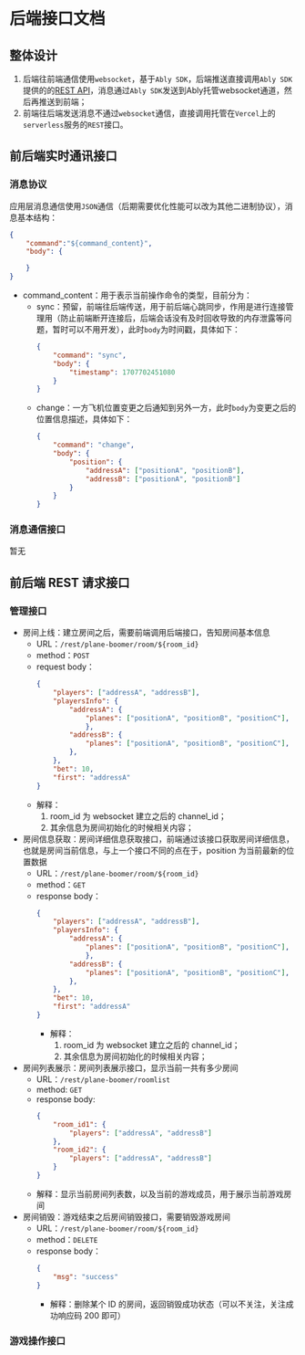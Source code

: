 # 后端接口文档
## 整体设计
1. 后端往前端通信使用`websocket`，基于`Ably SDK`，后端推送直接调用`Ably SDK`提供的的[REST API](https://ably.com/docs/api/rest-sdk?lang=javascript)，消息通过`Ably SDK`发送到Ably托管websocket通道，然后再推送到前端；
2. 前端往后端发送消息不通过`websocket`通信，直接调用托管在`Vercel`上的`serverless`服务的`REST`接口。
## 前后端实时通讯接口
### 消息协议
应用层消息通信使用`JSON`通信（后期需要优化性能可以改为其他二进制协议），消息基本结构：
```json
{
    "command":"${command_content}",
    "body": {

    }
}
```
- command_content：用于表示当前操作命令的类型，目前分为：
  - sync：预留，前端往后端传送，用于前后端心跳同步，作用是进行连接管理用（防止前端断开连接后，后端会话没有及时回收导致的内存泄露等问题，暂时可以不用开发），此时`body`为时间戳，具体如下：
    ```json
    {
        "command": "sync",
        "body": {
            "timestamp": 1707702451080
        }
    }
    ```
  - change：一方飞机位置变更之后通知到另外一方，此时`body`为变更之后的位置信息描述，具体如下：
    ```json
    {
        "command": "change",
        "body": {
            "position": {
                "addressA": ["positionA", "positionB"],
                "addressB": ["positionA", "positionB"]
            }
        }
    }
    ```
### 消息通信接口
暂无
## 前后端 REST 请求接口
### 管理接口
- 房间上线：建立房间之后，需要前端调用后端接口，告知房间基本信息
  - URL：`/rest/plane-boomer/room/${room_id}`
  - method：`POST`
  - request body：
    ```json
    {
        "players": ["addressA", "addressB"],
        "playersInfo": {
            "addressA": {
                "planes": ["positionA", "positionB", "positionC"],
                },
            "addressB": {
                "planes": ["positionA", "positionB", "positionC"],
            },
        },
        "bet": 10,
        "first": "addressA"
    }
    ```
  - 解释：
    1. room_id 为 websocket 建立之后的 channel_id；
    2. 其余信息为房间初始化的时候相关内容；
- 房间信息获取：房间详细信息获取接口，前端通过该接口获取房间详细信息，也就是房间当前信息，与上一个接口不同的点在于，position 为当前最新的位置数据
  - URL：`/rest/plane-boomer/room/${room_id}`
  - method：`GET`
  - response body：
    ```json
    {
        "players": ["addressA", "addressB"],
        "playersInfo": {
            "addressA": {
                "planes": ["positionA", "positionB", "positionC"],
                },
            "addressB": {
                "planes": ["positionA", "positionB", "positionC"],
            },
        },
        "bet": 10,
        "first": "addressA"
    }
    ```
    - 解释：
      1. room_id 为 websocket 建立之后的 channel_id；
      2. 其余信息为房间初始化的时候相关内容；
- 房间列表展示：房间列表展示接口，显示当前一共有多少房间
  - URL：`/rest/plane-boomer/roomlist`
  - method: `GET`
  - response body:
    ```json
    {
        "room_id1": {
            "players": ["addressA", "addressB"]
        },
        "room_id2": {
            "players": ["addressA", "addressB"]
        }
    }
    ```
  - 解释：显示当前房间列表数，以及当前的游戏成员，用于展示当前游戏房间
- 房间销毁：游戏结束之后房间销毁接口，需要销毁游戏房间
  - URL：`/rest/plane-boomer/room/${room_id}`
  - method：`DELETE`
  - response body：
    ```json
    {
        "msg": "success"
    }
    ```
    - 解释：删除某个 ID 的房间，返回销毁成功状态（可以不关注，关注成功响应码 200 即可）

### 游戏操作接口